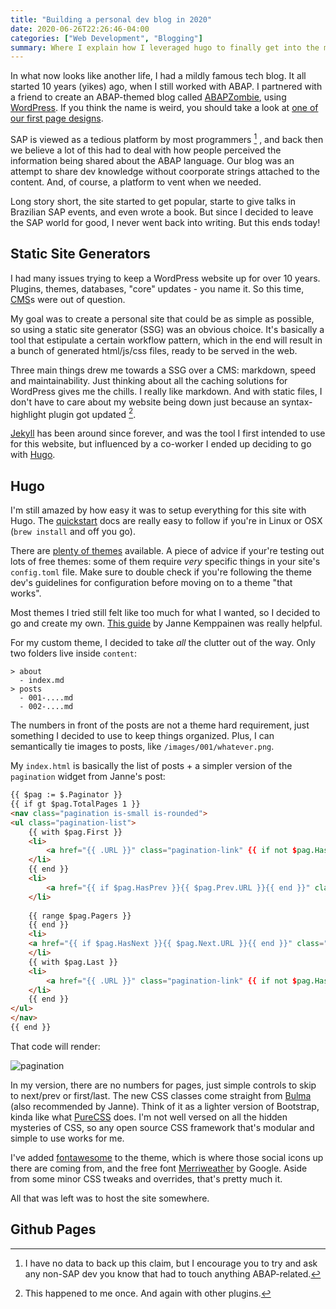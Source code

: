 ```yaml
---
title: "Building a personal dev blog in 2020"
date: 2020-06-26T22:26:46-04:00
categories: ["Web Development", "Blogging"]
summary: Where I explain how I leveraged hugo to finally get into the modern blogging era. 
---
```



In what now looks like another life, I had a mildly famous tech blog. It all started 10 years (yikes) ago, when I still worked with ABAP. I partnered with a friend to create an ABAP-themed blog called [ABAPZombie](https://www.abapzombie.com/), using [WordPress](https://wordpress.com/). If you think the name is weird, you should take a look at [one of our first page designs](https://web.archive.org/web/20120202221336/http://www.abapzombie.com/).

SAP is viewed as a tedious platform by most programmers [^1] , and back then we believe a lot of this had to deal with how people perceived the information being shared about the ABAP language. Our blog was an attempt to share dev knowledge without coorporate strings attached to the content. And, of course, a platform to vent when we needed.

Long story short, the site started to get popular, starte to give talks in Brazilian SAP events, and even wrote a book. But since I decided to leave the SAP world for good, I never went back into writing. But this ends today!

## Static Site Generators

I had many issues trying to keep a WordPress website up for over 10 years. Plugins, themes, databases, "core" updates - you name it. So this time, [CMS](https://en.wikipedia.org/wiki/Content_management_system)s were out of question.

My goal was to create a personal site that could be as simple as possible, so using a static site generator (SSG) was an obvious choice. It's basically a tool that estipulate a certain workflow pattern, which in the end will result in a bunch of generated html/js/css files, ready to be served in the web. 

Three main things drew me towards a SSG over a CMS: markdown, speed and maintainability. Just thinking about all the caching solutions for WordPress gives me the chills. I really like markdown. And with static files, I don't have to care about my website being down just because an syntax-highlight plugin got updated [^2].

[Jekyll](https://jekyllrb.com/) has been around since forever, and was the tool I first intended to use for this website, but influenced by a co-worker I ended up deciding to go with [Hugo](https://gohugo.io/).

## Hugo

I'm still amazed by how easy it was to setup everything for this site with Hugo. The [quickstart](https://gohugo.io/getting-started/quick-start/) docs are really easy to follow if you're in Linux or OSX (`brew install` and off you go).

There are [plenty of themes](https://themes.gohugo.io/) available. A piece of advice if your're testing out lots of free themes: some of them require _very_ specific things in your site's `config.toml` file. Make sure to double check if you're following the theme dev's guidelines for configuration before moving on to a theme "that works".

Most themes I tried still felt like too much for what I wanted, so I decided to go and create my own. [This guide](https://www.pakstech.com/blog/create-hugo-theme/) by Janne Kemppainen was really helpful.

For my custom theme, I decided to take _all_ the clutter out of the way. Only two folders live inside `content`:

```
> about
  - index.md
> posts
  - 001-....md
  - 002-....md
```

The numbers in front of the posts are not a theme hard requirement, just something I decided to use to keep things organized. Plus, I can semantically tie images to posts, like `/images/001/whatever.png`.

My `index.html` is basically the list of posts + a simpler version of the `pagination` widget from Janne's post:

```html
{{ $pag := $.Paginator }}
{{ if gt $pag.TotalPages 1 }}
<nav class="pagination is-small is-rounded">
<ul class="pagination-list">
    {{ with $pag.First }}
    <li>
        <a href="{{ .URL }}" class="pagination-link" {{ if not $pag.HasPrev }} disabled{{ end }} aria-label="First"><span aria-hidden="true">&laquo;&laquo;</span></a>
    </li>
    {{ end }}
    <li>
        <a href="{{ if $pag.HasPrev }}{{ $pag.Prev.URL }}{{ end }}" class="pagination-link" {{ if not $pag.HasPrev }} disabled{{ end }} aria-label="Previous"><span aria-hidden="true">&laquo;</span></a>
    </li>
    
    {{ range $pag.Pagers }}
    {{ end }}
    <li>
    <a href="{{ if $pag.HasNext }}{{ $pag.Next.URL }}{{ end }}" class="pagination-link" {{ if not $pag.HasNext }}disabled{{ end }} aria-label="Next"><span aria-hidden="true">&raquo;</span></a>
    </li>
    {{ with $pag.Last }}
    <li>
        <a href="{{ .URL }}" class="pagination-link" {{ if not $pag.HasNext }}disabled{{ end }} aria-label="Last"><span aria-hidden="true">&raquo;&raquo;</span></a>
    </li>
    {{ end }}
</ul>
</nav>
{{ end }}
```

That code will render:

![pagination](/images/001/pagination.png)

In my version, there are no numbers for pages, just simple controls to skip to next/prev or first/last. The new CSS classes come straight from [Bulma](https://bulma.io/) (also recommended by Janne). Think of it as a lighter version of Bootstrap, kinda like what [PureCSS](https://purecss.io/) does. I'm not well versed on all the hidden mysteries of CSS, so any open source CSS framework that's modular and simple to use works for me.

I've added [fontawesome](https://fontawesome.com/icons?d=gallery&m=free) to the theme, which is where those social icons up there are coming from, and the free font [Merriweather](https://fonts.google.com/specimen/Merriweather) by Google. Aside from some minor CSS tweaks and overrides, that's pretty much it. 

All that was left was to host the site somewhere.

## Github Pages



[^1]: I have no data to back up this claim, but I encourage you to try and ask any non-SAP dev you know that had to touch anything ABAP-related.

[^2]: This happened to me once. And again with other plugins.

